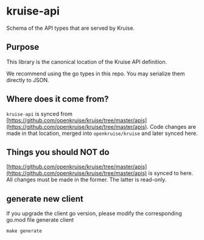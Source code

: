 # kruise-api

Schema of the API types that are served by Kruise.

## Purpose

This library is the canonical location of the Kruise API definition.

We recommend using the go types in this repo. You may serialize them directly to JSON.

## Where does it come from?

`kruise-api` is synced from [https://github.com/openkruise/kruise/tree/master/apis](https://github.com/openkruise/kruise/tree/master/apis).
Code changes are made in that location, merged into `openkruise/kruise` and later synced here.

## Things you should NOT do

[https://github.com/openkruise/kruise/tree/master/apis](https://github.com/openkruise/kruise/tree/master/apis) is synced to here.
All changes must be made in the former. The latter is read-only.

## generate new client
If you upgrade the client go version, please modify the corresponding go.mod file
generate client
```shell
make generate
```